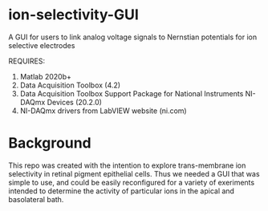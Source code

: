 # ion-selectivity-GUI
A GUI for users to link analog voltage signals to Nernstian potentials for ion selective electrodes


REQUIRES:
1. Matlab 2020b+
2. Data Acquisition Toolbox (4.2)
3. Data Acquisition Toolbox Support Package for National Instruments NI-DAQmx Devices (20.2.0)
4. NI-DAQmx drivers from LabVIEW website (ni.com)


# Background
This repo was created with the intention to explore trans-membrane ion selectivity in retinal pigment epithelial cells. Thus we needed a GUI that was simple to use, and could be easily reconfigured for a variety of exeriments intended to determine the activity of particular ions in the apical and basolateral bath.
